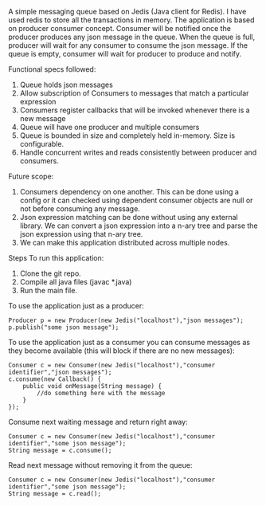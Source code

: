 A simple messaging queue based on Jedis (Java client for Redis). I have used redis to store all the transactions in memory.
The application is based on producer consumer concept. Consumer will be notified once the producer produces any json message
in the queue. When the queue is full, producer will wait for any consumer to consume the json message.  If the queue is
empty, consumer will wait for producer to produce and notify.

Functional specs followed:
1. Queue holds json messages
2. Allow subscription of Consumers to messages that match a particular expression
3. Consumers register callbacks that will be invoked whenever there is a new message
4. Queue will have one producer and multiple consumers
5. Queue is bounded in size and completely held in-memory. Size is configurable.
6. Handle concurrent writes and reads consistently between producer and consumers.

Future scope:

1. Consumers dependency on one another. This can be done using a config or it can checked using dependent consumer
objects are null or not before consuming any message.
2. Json expression matching can be done without using any external library. We can convert a json expression
into a n-ary tree and parse the json expression using that n-ary tree.
3. We can make this application distributed across multiple nodes.

Steps To run this application:

1. Clone the git repo.
2. Compile all java files (javac *.java)
3. Run the main file.

To use the application just as a producer:

	Producer p = new Producer(new Jedis("localhost"),"json messages");
	p.publish("some json message");

To use the application just as a consumer you can consume messages as they become available (this will block if there are no new messages):

	Consumer c = new Consumer(new Jedis("localhost"),"consumer identifier","json messages");
	c.consume(new Callback() {
		public void onMessage(String message) {
			//do something here with the message
		}
	});

Consume next waiting message and return right away:

	Consumer c = new Consumer(new Jedis("localhost"),"consumer identifier","some json message");
	String message = c.consume();

Read next message without removing it from the queue:

	Consumer c = new Consumer(new Jedis("localhost"),"consumer identifier","some json message");
	String message = c.read();
